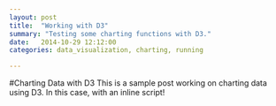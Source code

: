 ```yaml
---
layout: post
title:  "Working with D3"
summary: "Testing some charting functions with D3."
date:   2014-10-29 12:12:00
categories: data_visualization, charting, running

---
```


#Charting Data with D3
This is a sample post working on charting data using D3. In this case, with an inline script!

<div id="chart"></div>

<script type="text/javascript">
          var w = $("#chart").width();
          var h = Math.floor(w / 2);

          var marathon = [
              { "mile": 1, "time": '9:22' },
              { "mile": 2, "time": '7:29' },
              { "mile": 3, "time": '7:36' },
              { "mile": 4, "time": '6:55' },
              { "mile": 5, "time": '7:18' },
              { "mile": 6, "time": '6:52' },
              { "mile": 7, "time": '7:14' },
              { "mile": 8, "time": '7:08' },
              { "mile": 9, "time": '7:17' },
              { "mile": 10, "time": '7:01' },
              { "mile": 11, "time": '7:02' },
              { "mile": 12, "time": '7:15' },
              { "mile": 13, "time": '7:08' },
              { "mile": 14, "time": '7:18' },
              { "mile": 15, "time": '7:13' },
              { "mile": 16, "time": '7:26' },
              { "mile": 17, "time": '7:25' },
              { "mile": 18, "time": '7:20' },
              { "mile": 19, "time": '7:25' },
              { "mile": 20, "time": '7:40' },
              { "mile": 21, "time": '7:32' },
              { "mile": 22, "time": '7:52' },
              { "mile": 23, "time": '8:18' },
              { "mile": 24, "time": '7:24' },
              { "mile": 25, "time": '9:09' },
              { "mile": 26, "time": '9:22' },
              { "mile": 27, "time": '8:53' }
          ];

          var dataset = [];

          for (var i = 0; i < marathon.length; i++) {
            var time = marathon[i].time;
            var mins = parseFloat(time.substring(0, time.indexOf(":")));
            var secs = parseFloat(time.substring(time.indexOf(":") + 1)) / 60;
            dataset.push(mins + secs);
          }

          var xScale = d3.scale.ordinal()
                          .domain(d3.range(dataset.length))
                          .rangeRoundBands([0, w], 0.05);

          var yScale = d3.scale.linear()
                          .domain([0, d3.max(dataset)])
                          .range([0, h]);

          var svg = d3.select("#chart")
                      .append("svg")
                      .attr("width", w)
                      .attr("height", h);

          svg.selectAll("rect")
              .data(dataset)
              .enter()
              .append("rect")
              .attr("x", function(d, i) {
                return xScale(i);
              })
              .attr("y", function(d) {
                return h - yScale(d);
              })
              .attr("width", xScale.rangeBand())
              .attr("height", function(d) {
                return yScale(d);
              })
              .attr("fill", function(d) {
                return "rgb(0, 0, " + d3.range(dataset.length) + ")";
              });

          svg.selectAll("text")
              .data(dataset)
              .enter()
              .append("text")
              .text(function(d, i) {
                return marathon[i].time;
              })
              .attr("x", function(d, i) {
                return xScale(i) + xScale.rangeBand() / 2;
              })
              .attr("y", function(d) {
                return h - yScale(d) + 14;
              })
              .attr("font-family", "sans-serif")
              .attr("font-size", "11px")
              .attr("fill", "white")
              .attr("text-anchor", "middle");

          d3.select("p")
              .on("click", function() {
                var numValues = dataset.length;
                dataset = [];
                for (var i = 0; i < numValues; i++) {
                  var newNumber = Math.floor(Math.random() * 25);
                  dataset.push(newNumber);
                }

                svg.selectAll("rect")
                    .data(dataset)
                    .transition()
                    .delay(function(d, i) {
                      return i / dataset.length * 1000;
                    })
                    .duration(500)
                    .attr("y", function(d) {
                      return h - yScale(d);
                    })
                    .attr("height", function(d) {
                      return yScale(d);
                    })
                    .attr("fill", function(d) {
                      return "rgb(0, 0, " + (d * 10) + ")";
                    });                    

                svg.selectAll("text")
                    .data(dataset)
                    .transition()
                    .delay(function(d, i) {
                      return i / dataset.length * 1000;
                    })
                    .duration(500)
                    .text(function(d) {
                      return d;
                    })
                    .attr("y", function(d) {
                      return h - yScale(d) + 14;
                    })
              });
</script>
